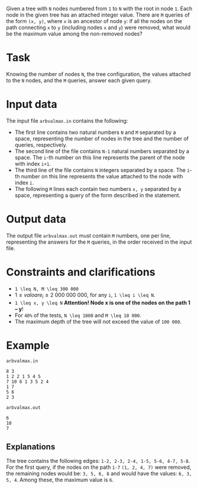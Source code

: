Given a tree with `N` nodes numbered from `1` to `N` with the root in node `1`. Each node in the given tree has an attached integer value. There are `M` queries of the form `(x, y)`, where `x` is an ancestor of node `y`: if all the nodes on the path connecting `x` to `y` (including nodes `x` and `y`) were removed, what would be the maximum value among the non-removed nodes?

# Task
Knowing the number of nodes `N`, the tree configuration, the values attached to the `N` nodes, and the `M` queries, answer each given query.

# Input data
The input file `arbvalmax.in` contains the following:
- The first line contains two natural numbers `N` and `M` separated by a space, representing the number of nodes in the tree and the number of queries, respectively.
- The second line of the file contains `N-1` natural numbers separated by a space. The `i`-th number on this line represents the parent of the node with index `i+1`.
- The third line of the file contains `N` integers separated by a space. The `i`-th number on this line represents the value attached to the node with index `i`.
- The following `M` lines each contain two numbers `x, y` separated by a space, representing a query of the form described in the statement.

# Output data
The output file `arbvalmax.out` must contain `M` numbers, one per line, representing the answers for the `M` queries, in the order received in the input file.

# Constraints and clarifications
* `1 \leq N, M \leq 300 000`
* $1 \leq valoare_i \leq 2 \ 000 \ 000 \ 000$, for any `i`, `1 \leq i \leq N`.
* `1 \leq x, y \leq N` **Attention! Node x is one of the nodes on the path 1 – y**!
* For `40%` of the tests, `N \leq 1000` and `M \leq 10 000`.
* The maximum depth of the tree will not exceed the value of `100 000`.

# Example

`arbvalmax.in`
```
8 3
1 2 2 1 5 4 5
7 10 6 1 3 5 2 4
1 7
5 6
2 3
```
`arbvalmax.out`
```
6
10
7
```

Explanations
---

The tree contains the following edges: `1-2, 2-3, 2-4, 1-5, 5-6, 4-7, 5-8`.
For the first query, if the nodes on the path `1-7` `(1, 2, 4, 7)` were removed, the remaining nodes would be: `3, 5, 6, 8` and would have the values: `6, 3, 5, 4`. Among these, the maximum value is `6`.